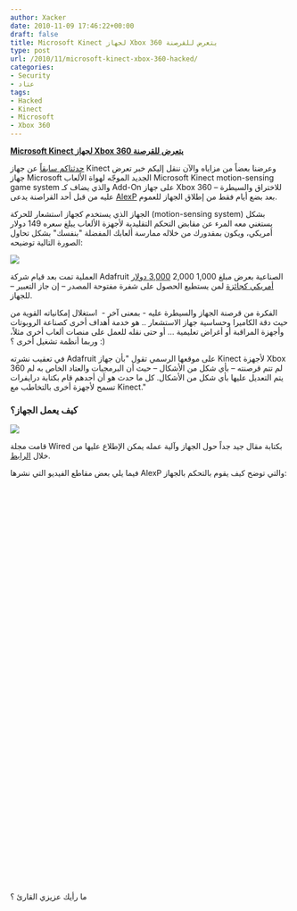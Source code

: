 ```yaml
---
author: Xacker
date: 2010-11-09 17:46:22+00:00
draft: false
title: Microsoft Kinect لجهاز Xbox 360 يتعرض للقرصنة
type: post
url: /2010/11/microsoft-kinect-xbox-360-hacked/
categories:
- Security
- عتاد
tags:
- Hacked
- Kinect
- Microsoft
- Xbox 360
---
```


**[Microsoft Kinect لجهاز Xbox 360 يتعرض للقرصنة](https://www.it-scoop.com/2010/11/microsoft-kinect-xbox-360-hacked)**




[حدثناكم سابقاً](https://www.it-scoop.com/2010/06/microsoft-kinect-unveiled/) عن جهاز Kinect وعرضنا بعضاً من مزاياه والآن ننقل إليكم خبر تعرض جهاز Microsoft الجديد الموجّه لهواة الألعاب Microsoft Kinect motion-sensing game system والذي يضاف كـ Add-On على جهاز Xbox 360 – للاختراق والسيطرة عليه من قبل أحد القراصنة يدعى [AlexP](http://nuigroup.com/forums/viewthread/11154/) بعد بضع أيام فقط من إطلاق الجهاز للعموم.


الجهاز الذي يستخدم كجهاز استشعار للحركة (motion-sensing system) بشكل يستغني معه المرء عن مقابض التحكم التقليدية لأجهزة الألعاب يبلغ سعره 149 دولار أمريكي، ويكون بمقدورك من خلاله ممارسة ألعابك المفضلة "بنفسك" بشكل تحاول الصورة التالية توضيحه:


![](http://nxeassets.xbox.com/shaxam/0201/32/ab/32abc439-aa48-48bc-863d-f5ca00297f93.JPG?v=1#whyKinect_bodyFreeGaming.JPG)



العملية تمت بعد قيام شركة Adafruit الصناعية بعرض مبلغ 1,000 2,000 [3,000 دولار أمريكي كجائزة](http://www.adafruit.com/blog/2010/11/08/the-bounty-is-now-3k-software-giant-says-engineers-linking-of-camera-based-system-to-windows-7-pc-does-not-constitute-hacking/) لمن يستطيع الحصول على شفرة مفتوحة المصدر – إن جاز التعبير – للجهاز.

الفكرة من قرصنة الجهاز والسيطرة عليه - بمعنى آخر -  استغلال إمكانياته القوية من حيث دقة الكاميرا وحساسية جهاز الاستشعار .. هو خدمة أهداف أخرى كصناعة الروبوتات وأجهزة المراقبة أو أغراض تعليمية ... أو حتى نقله للعمل على منصات ألعاب أخرى مثلاً، وربما أنظمة تشغيل أخرى ؟ :)

في تعقيب نشرته Adafruit على موقعها الرسمي تقول "بأن جهاز Kinect لأجهزة Xbox 360 لم تتم قرصنته – بأي شكل من الأشكال – حيث أن البرمجيات والعتاد الخاص به لم يتم التعديل عليها بأي شكل من الأشكال. كل ما حدث هو أن أحدهم قام بكتابة درايفرات تسمح لأجهزة أخرى بالتخاطب مع Kinect."

<!-- more -->


### **كيف يعمل الجهاز؟**




![](http://www.adafruit.com/adablog/wp-content/uploads/2010/11/Canesta-howitworks1.jpg)



قامت مجلة Wired بكتابة مقال جيد جداً حول الجهاز وآلية عمله يمكن الإطلاع عليها من خلال [الرابط](http://www.wired.com/gadgetlab/2010/11/tonights-release-xbox-kinect-how-does-it-work/).

فيما يلي بعض مقاطع الفيديو التي نشرها AlexP والتي توضح كيف يقوم بالتحكم بالجهاز:



<object classid="clsid:d27cdb6e-ae6d-11cf-96b8-444553540000" width="425" codebase="http://download.macromedia.com/pub/shockwave/cabs/flash/swflash.cab#version=6,0,40,0" height="350"><embed width="425" src="http://www.youtube.com/v/DkODbZwGinQ&feature" type="application/x-shockwave-flash" height="350"> </embed></object>



<object classid="clsid:d27cdb6e-ae6d-11cf-96b8-444553540000" width="425" codebase="http://download.macromedia.com/pub/shockwave/cabs/flash/swflash.cab#version=6,0,40,0" height="350"><embed width="425" src="http://www.youtube.com/v/18vSblw5SNk&feature" type="application/x-shockwave-flash" height="350"></embed></object>

ما رأيك عزيزي القارئ ؟
